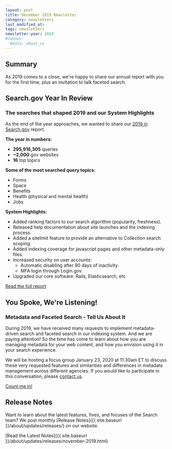 ```yaml
---
layout: post
title: December 2019 Newsletter
category: newsletters
last_modified_at: 
tags: newsletters
newsletter-year: 2019
#subnav:
  #data: about_us
---
```


## Summary

As 2019 comes to a close, we're happy to share our annual report with you for the first time, plus an invitation to talk faceted search.

## Search.gov Year In Review

### The searches that shaped 2019 and our System Highlights

As the end of the year approaches, we wanted to share our <a href="https://search.gov/blog/2019-annual-review.html">2019 in Search.gov</a> report.

**The year in numbers:**

* **295,916,305** queries
* **~2,000** gov websites
* **16** top topics

**Some of the most searched query topics:**

- Forms
- Space
- Benefits
- Health (physical and mental health)
- Jobs

**System Highlights:**

- Added ranking factors to our search algorithm (popularity, freshness).
- Released help documentation about site launches and the indexing process.
- Added a sitelimit feature to provide an alternative to Collection search scoping.
- Added indexing coverage for javascript pages and other metadata-only files.
- Increased security on user accounts:
  - Automatic disabling after 90 days of inactivity.
  - MFA login through Login.gov.
- Upgraded our core software: Rails, Elasticsearch, etc.

<a href="https://search.gov/blog/2019-annual-review.html">Read the full report</a>

## You Spoke, We're Listening!

### Metadata and Faceted Search - Tell Us About It

During 2019, we have received many requests to implement metadata-driven search and faceted search in our indexing system. And we are paying attention! So the time has come to learn about how you are managing metadata for your web content, and how you envision using it in your search experience.

We will be hosting a focus group January 23, 2020 at 11:30am ET to discuss these very requested features and similarities and differences in metadata management across different agencies. If you would like to participate in this conversation, please <a href="mailto:search@gsa.gov">contact us</a>.

<a href="mailto:search@gsa.gov" target="_blank">Count me in!</a>

## Release Notes

Want to learn about the latest features, fixes, and focuses of the Search team? We post monthly [Release Notes]({{ site.baseurl }}/about/updates/releases/) on our website.

[Read the Latest Notes]({{ site.baseurl }}/about/updates/releases/november-2019.html)